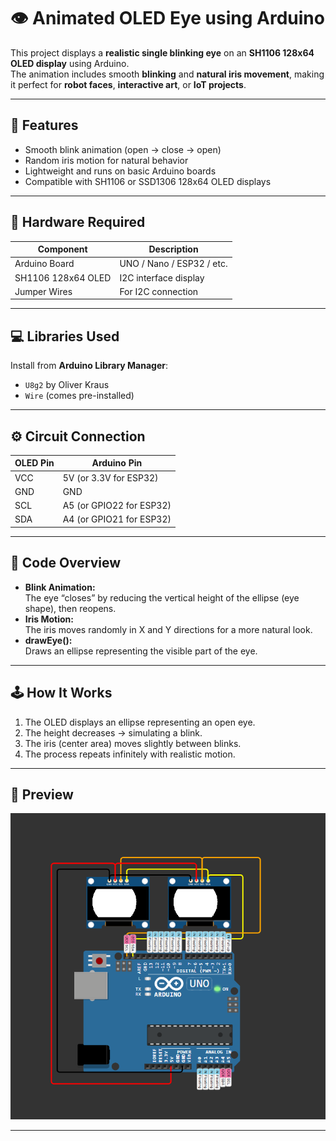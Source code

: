 # 👁️ Animated OLED Eye using Arduino

This project displays a **realistic single blinking eye** on an **SH1106 128x64 OLED display** using Arduino.  
The animation includes smooth **blinking** and **natural iris movement**, making it perfect for **robot faces**, **interactive art**, or **IoT projects**.

---

## 🧠 Features
- Smooth blink animation (open → close → open)
- Random iris motion for natural behavior
- Lightweight and runs on basic Arduino boards
- Compatible with SH1106 or SSD1306 128x64 OLED displays

---

## 🧰 Hardware Required
| Component | Description |
|------------|--------------|
| Arduino Board | UNO / Nano / ESP32 / etc. |
| SH1106 128x64 OLED | I2C interface display |
| Jumper Wires | For I2C connection |

---

## 💻 Libraries Used
Install from **Arduino Library Manager**:
- `U8g2` by Oliver Kraus  
- `Wire` (comes pre-installed)

---

## ⚙️ Circuit Connection
| OLED Pin | Arduino Pin |
|-----------|-------------|
| VCC | 5V (or 3.3V for ESP32) |
| GND | GND |
| SCL | A5 (or GPIO22 for ESP32) |
| SDA | A4 (or GPIO21 for ESP32) |

---

## 🧩 Code Overview
- **Blink Animation:**  
  The eye “closes” by reducing the vertical height of the ellipse (eye shape), then reopens.  
- **Iris Motion:**  
  The iris moves randomly in X and Y directions for a more natural look.  
- **drawEye():**  
  Draws an ellipse representing the visible part of the eye.

---

## 🕹️ How It Works
1. The OLED displays an ellipse representing an open eye.  
2. The height decreases → simulating a blink.  
3. The iris (center area) moves slightly between blinks.  
4. The process repeats infinitely with realistic motion.

---

## 📸 Preview
![OLED Eye](Screenshot%202025-10-20%20143357.png)

---
